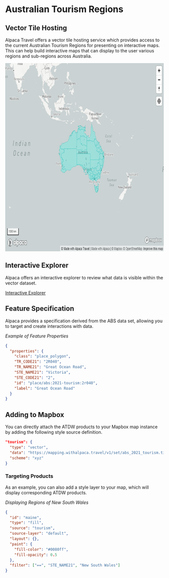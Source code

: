 # Australian Tourism Regions

## Vector Tile Hosting

Alpaca Travel offers a vector tile hosting service which provides access to the
current Australian Tourism Regions for presenting on interactive maps. This can
help build interactive maps that can display to the user various regions and
sub-regions across Australia.

<img alt="Australian Tourism Regions" src="./map.png" width="803" height="597" />

## Interactive Explorer

Alpaca offers an interactive explorer to review what data is visible within the
vector dataset.

[Interactive Explorer](https://mapping.withalpaca.travel/set/abs_2021_tourism)

## Feature Specification

Alpaca provides a specification derived from the ABS data set, allowing you
to target and create interactions with data.

_Example of Feature Properties_

```json
{
  "properties": {
    "class": "place_polygon",
    "TR_CODE21": "2R040",
    "TR_NAME21": "Great Ocean Road",
    "STE_NAME21": "Victoria",
    "STE_CODE21": "2",
    "id": "place/abs:2021-tourism:2r040",
    "label": "Great Ocean Road"
  }
}
```

## Adding to Mapbox

You can directly attach the ATDW products to your Mapbox map instance by adding
the following style source definition.

```json
"tourism": {
  "type": "vector",
  "data": "https://mapping.withalpaca.travel/v1/set/abs_2021_tourism.tilejson?scheme=xyz&accessToken=YOUR_ACCESS_TOKEN",
  "scheme": "xyz"
}
```

### Targeting Products

As an example, you can also add a style layer to your map, which will display
corresponding ATDW products.

_Displaying Regions of New South Wales_

```json
{
  "id": "maine",
  "type": "fill",
  "source": "tourism",
  "source-layer": "default",
  "layout": {},
  "paint": {
    "fill-color": "#0080ff",
    "fill-opacity": 0.5
  },
  "filter": ["==", "STE_NAME21", "New South Wales"]
}
```
